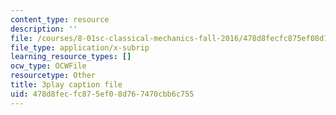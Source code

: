 ```yaml
---
content_type: resource
description: ''
file: /courses/8-01sc-classical-mechanics-fall-2016/478d8fecfc875ef08d767470cbb6c755_Uoukes39gb0.vtt
file_type: application/x-subrip
learning_resource_types: []
ocw_type: OCWFile
resourcetype: Other
title: 3play caption file
uid: 478d8fec-fc87-5ef0-8d76-7470cbb6c755
---
```

